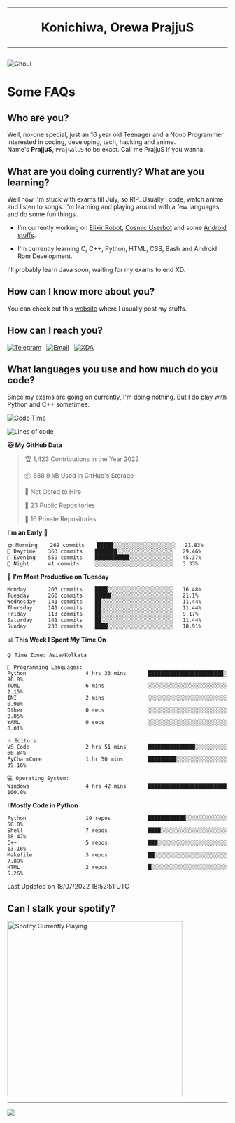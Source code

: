 <h1 align="center"><hr>Konichiwa, Orewa PrajjuS<hr></h1>


<img src="https://telegra.ph/file/6041d22c64479ee5ff802.jpg" alt="Ghoul"/>


<h1>Some FAQs</h1>


<h2>Who are you?</h2>

Well, no-one special, just an 16 year old Teenager and a Noob Programmer interested in coding, developing, tech, hacking and anime.
<br>
Name's <b>PrajjuS</b>, <code>Prajwal.S</code> to be exact. Call me PrajjuS if you wanna.


<h2>What are you doing currently? What are you learning?</h2>

Well now I'm stuck with exams till July, so RIP. Usually I code, watch anime and listen to songs. I'm learning and playing around with a few languages, and do some fun things.

- I’m currently working on <a href="https://t.me/projectelixir_bot">Elixir Robot</a>, <a href="https://github.com/SkyLab-Devs/CosmicUserbot">Cosmic Userbot</a> and some <a href="https://github.com/PrajjuS/device_xiaomi_vince">Android stuffs</a>.

- I'm currently learning C, C++, Python, HTML, CSS, Bash and Android Rom Development.

I'll probably learn Java soon, waiting for my exams to end XD.


<h2>How can I know more about you?</h2>

You can check out this <a href="https://prajjus.tk">website</a> where I usually post my stuffs.


<h2>How can I reach you?</h2>

<a href="https://t.me/PrajjuS"><img src="https://img.shields.io/badge/PrajjuS-2CA5E0?style=flat-square&logo=telegram&logoColor=white" alt="Telegram"/></a>&nbsp;&nbsp;&nbsp;<a href="theprajjus@gmail.com"><img src="https://img.shields.io/badge/theprajjus@gmail.com-D14836?style=flat-square&logo=gmail&logoColor=white" alt="Email"/></a>&nbsp;&nbsp;&nbsp;<a href="https://forum.xda-developers.com/m/prajjus.10388799/"><img src="https://img.shields.io/badge/PrajjuS-F59714?style=flat-square&logo=xda-developers&logoColor=white" alt="XDA"/></a>


<h2>What languages you use and how much do you code?</h2>

Since my exams are going on currently, I'm doing nothing. But I do play with Python and C++ sometimes.

<!--START_SECTION:waka-->
![Code Time](http://img.shields.io/badge/Code%20Time-0%20secs-blue)

![Lines of code](https://img.shields.io/badge/From%20Hello%20World%20I%27ve%20Written-25%20Thousand%20lines%20of%20code-blue)

**🐱 My GitHub Data** 

> 🏆 1,423 Contributions in the Year 2022
 > 
> 📦 688.9 kB Used in GitHub's Storage 
 > 
> 🚫 Not Opted to Hire
 > 
> 📜 23 Public Repositories 
 > 
> 🔑 16 Private Repositories  
 > 
**I'm an Early 🐤** 

```text
🌞 Morning    269 commits    █████░░░░░░░░░░░░░░░░░░░░   21.83% 
🌆 Daytime    363 commits    ███████░░░░░░░░░░░░░░░░░░   29.46% 
🌃 Evening    559 commits    ███████████░░░░░░░░░░░░░░   45.37% 
🌙 Night      41 commits     ░░░░░░░░░░░░░░░░░░░░░░░░░   3.33%

```
📅 **I'm Most Productive on Tuesday** 

```text
Monday       203 commits    ████░░░░░░░░░░░░░░░░░░░░░   16.48% 
Tuesday      260 commits    █████░░░░░░░░░░░░░░░░░░░░   21.1% 
Wednesday    141 commits    ██░░░░░░░░░░░░░░░░░░░░░░░   11.44% 
Thursday     141 commits    ██░░░░░░░░░░░░░░░░░░░░░░░   11.44% 
Friday       113 commits    ██░░░░░░░░░░░░░░░░░░░░░░░   9.17% 
Saturday     141 commits    ██░░░░░░░░░░░░░░░░░░░░░░░   11.44% 
Sunday       233 commits    ████░░░░░░░░░░░░░░░░░░░░░   18.91%

```


📊 **This Week I Spent My Time On** 

```text
⌚︎ Time Zone: Asia/Kolkata

💬 Programming Languages: 
Python                   4 hrs 33 mins       ████████████████████████░   96.8% 
TOML                     6 mins              ░░░░░░░░░░░░░░░░░░░░░░░░░   2.15% 
INI                      2 mins              ░░░░░░░░░░░░░░░░░░░░░░░░░   0.98% 
Other                    0 secs              ░░░░░░░░░░░░░░░░░░░░░░░░░   0.05% 
YAML                     0 secs              ░░░░░░░░░░░░░░░░░░░░░░░░░   0.01%

🔥 Editors: 
VS Code                  2 hrs 51 mins       ███████████████░░░░░░░░░░   60.84% 
PyCharmCore              1 hr 50 mins        █████████░░░░░░░░░░░░░░░░   39.16%

💻 Operating System: 
Windows                  4 hrs 42 mins       █████████████████████████   100.0%

```

**I Mostly Code in Python** 

```text
Python                   19 repos            ████████████░░░░░░░░░░░░░   50.0% 
Shell                    7 repos             ████░░░░░░░░░░░░░░░░░░░░░   18.42% 
C++                      5 repos             ███░░░░░░░░░░░░░░░░░░░░░░   13.16% 
Makefile                 3 repos             ██░░░░░░░░░░░░░░░░░░░░░░░   7.89% 
HTML                     2 repos             █░░░░░░░░░░░░░░░░░░░░░░░░   5.26%

```



 Last Updated on 18/07/2022 18:52:51 UTC
<!--END_SECTION:waka-->


<h2>Can I stalk your spotify?</h2>

<a href="https://open.spotify.com/user/cotgk31v4nhw20gs5adb29jq5"><img src="https://spotify-readme-prajjus.vercel.app/api?theme=dark&rainbow=true" alt="Spotify Currently Playing" width="400px"/></a>


<hr>


<img src="https://komarev.com/ghpvc/?username=prajjus&label=Profile%20Views&color=000000&style=flat">

